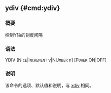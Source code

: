 ## ydiv {#cmd:ydiv}

### 概要

控制Y轴的刻度间隔

### 语法

YDIV \[NI`CE`|I`NCREMENT` v|NU`MBER` n\] \[P`OWER` ON|OFF\]

### 说明

该命令的选项、默认值和说明，与 [xdiv](/commands/xdiv.html) 相同。
